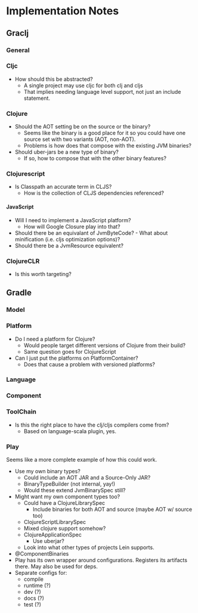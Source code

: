 # Implementation Notes

## Graclj

### General



### Cljc

- How should this be abstracted?
    - A single project may use cljc for both clj and cljs
    - That implies needing language level support, not just an include statement.

### Clojure

- Should the AOT setting be on the source or the binary?
    - Seems like the binary is a good place for it so you could have one source set with two variants (AOT, non-AOT).
    - Problems is how does that compose with the existing JVM binaries?
- Should uber-jars be a new type of binary?
    - If so, how to compose that with the other binary features?

### Clojurescript

- Is Classpath an accurate term in CLJS?
    - How is the collection of CLJS dependencies referenced?

#### JavaScript

- Will I need to implement a JavaScript platform?
    - How will Google Closure play into that?
- Should there be an equivalant of JvmByteCode?
       - What about minification (i.e. cljs optimization options)?
- Should there be a JvmResource equivalent?

### ClojureCLR

- Is this worth targeting?

## Gradle

### Model

### Platform

- Do I need a platform for Clojure?
    - Would people target different versions of Clojure from their build?
    - Same question goes for ClojureScript
- Can I just put the platforms on PlatformContainer?
    - Does that cause a problem with versioned platforms?

### Language

### Component

### ToolChain

- Is this the right place to have the clj/cljs compilers come from?
    - Based on language-scala plugin, yes.

### Play

Seems like a more complete example of how this could work.

- Use my own binary types?
    - Could include an AOT JAR and a Source-Only JAR?
    - BinaryTypeBuilder (not internal, yay!)
    - Would these extend JvmBinarySpec still?
- Might want my own component types too?
    - Could have a ClojureLibrarySpec
        - Include binaries for both AOT and source (maybe AOT w/ source too)
    - ClojureScriptLibrarySpec
    - Mixed clojure support somehow?
    - ClojureApplicationSpec
        - Use uberjar?
    - Look into what other types of projects Lein supports.
- @ComponentBinaries
- Play has its own wrapper around configurations. Registers its artifacts there. May also be used for deps.
- Separate configs for:
    - compile
    - runtime (?)
    - dev (?)
    - docs (?)
    - test (?)
